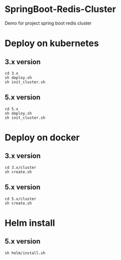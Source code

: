 # SpringBoot-Redis-Cluster
Demo for project spring boot redis cluster  

# Deploy on kubernetes
## 3.x version
```shell
cd 3.x
sh deploy.sh
sh init_cluster.sh
```
## 5.x version
```shell
cd 5.x
sh deploy.sh
sh init_cluster.sh
```

# Deploy on docker
## 3.x version
```shell
cd 3.x/cluster
sh create.sh
```
## 5.x version
```shell
cd 5.x/cluster
sh create.sh
```

# Helm install
## 5.x version
```shell
sh helm/install.sh
```